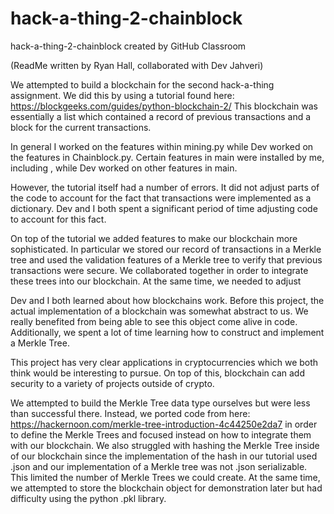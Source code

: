 # hack-a-thing-2-chainblock
hack-a-thing-2-chainblock created by GitHub Classroom

(ReadMe written by Ryan Hall, collaborated with Dev Jahveri)

We attempted to build a blockchain for the second hack-a-thing assignment.
We did this by using a tutorial found here: 
https://blockgeeks.com/guides/python-blockchain-2/
This blockchain was essentially a list which contained a record of previous
transactions and a block for the current transactions.

In general I worked on the features within mining.py while Dev worked on the 
features in Chainblock.py. Certain features in main were installed by me, including , while 
Dev worked on other features in main.

However, the tutorial itself had a number of errors. It did not adjust parts
of the code to account for the fact that transactions were implemented as a 
dictionary. Dev and I both spent a significant period of time adjusting code to 
account for this fact.

On top of the tutorial we added features to make our blockchain more 
sophisticated. In particular we stored our record of transactions in a Merkle tree
and used the validation features of a Merkle tree to verify that previous transactions 
were secure. We collaborated together in order to integrate these trees into our 
blockchain. At the same time, we needed to adjust 

Dev and I both learned about how blockchains work. Before this project, 
the actual implementation of a blockchain was somewhat abstract to us. We really
benefited from being able to see this object come alive in code. Additionally, we spent 
a lot of time learning how to construct and implement a Merkle Tree.

This project has very clear applications in cryptocurrencies which we both think would
be interesting to pursue. On top of this, blockchain can add security to a
variety of projects outside of crypto.

We attempted to build the Merkle Tree data type ourselves but were less than 
successful there. Instead, we ported code from here: 
https://hackernoon.com/merkle-tree-introduction-4c44250e2da7
in order to define the Merkle Trees and focused instead on how to integrate them
with our blockchain.  We also struggled with hashing the Merkle Tree inside of our blockchain
since the implementation of the hash in our tutorial used .json and our implementation of a 
Merkle tree was not .json serializable. This limited the number of Merkle Trees we could create. 
At the same time, we attempted to store the blockchain object for demonstration 
later but had difficulty using the python .pkl library.

